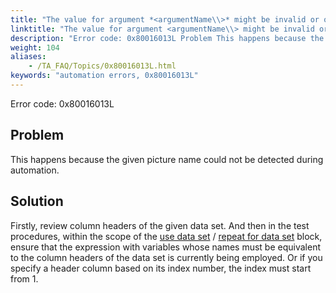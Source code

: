 ```yaml
--- 
title: "The value for argument *<argumentName\\>* might be invalid or out of range. It must be a positive integer starting from 1 or an existing column header name."
linktitle: "The value for argument <argumentName\\> might be invalid or out of range. It must be a positive integer starting from 1 or an existing column header name."
description: "Error code: 0x80016013L Problem This happens because the given picture name could not be detected during automation. Solution Firstly, review column headers of the given data set. And then in the test ..."
weight: 104
aliases: 
    - /TA_FAQ/Topics/0x80016013L.html
keywords: "automation errors, 0x80016013L"
---
```


Error code: 0x80016013L

## Problem

This happens because the given picture name could not be detected during automation.

## Solution

Firstly, review column headers of the given data set. And then in the test procedures, within the scope of the [use data set](/TA_Automation/Topics/bia_use_data_set.html) / [repeat for data set](/TA_Automation/Topics/bia_repeat_for_data_set.html) block, ensure that the expression with variables whose names must be equivalent to the column headers of the data set is currently being employed. Or if you specify a header column based on its index number, the index must start from 1.




